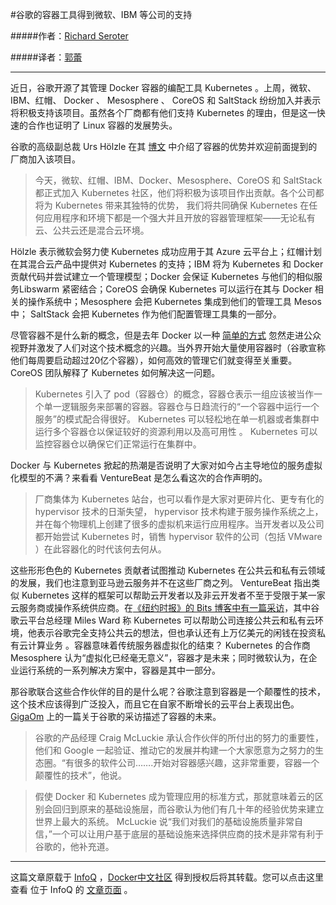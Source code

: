 #谷歌的容器工具得到微软、IBM 等公司的支持

#####作者：[Richard Seroter](http://www.infoq.com/cn/author/Richard-Seroter)

#####译者：[郭蕾](http://www.infoq.com/cn/author/%E9%83%AD%E8%95%BE)

***
近日，谷歌开源了其管理 Docker 容器的编配工具 Kubernetes 。上周，微软、IBM、红帽、 Docker 、 Mesosphere 、 CoreOS 和 SaltStack 纷纷加入并表示将积极支持该项目。虽然各个厂商都有他们支持 Kubernetes 的理由，但是这一快速的合作也证明了 Linux 容器的发展势头。

谷歌的高级副总裁 Urs Hölzle 在其 [博文](http://googlecloudplatform.blogspot.com/2014/07/welcome-microsoft-redhat-ibm-docker-and-more-to-the-kubernetes-community.html) 中介绍了容器的优势并欢迎前面提到的厂商加入该项目。

>今天，微软、红帽、IBM、Docker、Mesosphere、CoreOS 和 SaltStack 都正式加入 Kubernetes 社区，他们将积极为该项目作出贡献。各个公司都将为 Kubernetes 带来其独特的优势， 我们将共同确保 Kubernetes 在任何应用程序和环境下都是一个强大并且开放的容器管理框架——无论私有云、公共云还是混合云环境。

Hölzle 表示微软会努力使 Kubernetes 成功应用于其 Azure 云平台上；红帽计划在其混合云产品中提供对 Kubernetes 的支持；IBM 将为 Kubernetes 和 Docker 贡献代码并尝试建立一个管理模型；Docker 会保证 Kubernetes 与他们的相似服务Libswarm 紧密结合；CoreOS 会确保 Kubernetes 可以运行在其与 Docker 相关的操作系统中；Mesosphere 会把 Kubernetes 集成到他们的管理工具 Mesos 中； SaltStack 会把 Kubernetes 作为他们配置管理工具集的一部分。

尽管容器不是什么新的概念，但是去年 Docker 以一种 [简单的方式](http://www.infoq.com/articles/docker-containers) 忽然走进公众视野并激发了人们对这个技术概念的兴趣。当外界开始大量使用容器时（谷歌宣称他们每周要启动超过20亿个容器），如何高效的管理它们就变得至关重要。 CoreOS 团队解释了 Kubernetes 如何解决这一问题。

> Kubernetes 引入了 pod（容器仓）的概念，容器仓表示一组应该被当作一个单一逻辑服务来部署的容器。容器仓与日趋流行的“一个容器中运行一个服务”的模式配合得很好。 Kubernetes 可以轻松地在单一机器或者集群中运行多个容器仓以保证较好的资源利用以及高可用性 。 Kubernetes 可以监控容器仓以确保它们正常运行在集群中。

Docker 与 Kubernetes 掀起的热潮是否说明了大家对如今占主导地位的服务虚拟化模型的不满？来看看 VentureBeat 是怎么看这次的合作声明的。

> 厂商集体为 Kubernetes 站台，也可以看作是大家对更碎片化、更专有化的 hypervisor 技术的日渐失望， hypervisor 技术构建于服务操作系统之上，并在每个物理机上创建了很多的虚拟机来运行应用程序。当开发者以及公司都开始尝试 Kubernetes 时，销售 hypervisor 软件的公司（包括 VMware ）在此容器化的时代该何去何从。

这些形形色色的 Kubernetes 贡献者试图推动 Kubernetes 在公共云和私有云领域的发展，我们也注意到亚马逊云服务并不在这些厂商之列。 VentureBeat 指出类似 Kubernetes 这样的框架可以帮助云开发者以及非云开发者不至于受限于某一家云服务商或操作系统供应商。在[《纽约时报》的 Bits 博客中有一篇采访](http://bits.blogs.nytimes.com/2014/07/10/cloud-computing-giants-add-to-open-source-credentials-with-kubernetes/?_php=true&_type=blogs&_php=true&_type=blogs&_php=true&_type=blogs&_r=2&)，其中谷歌云平台总经理 Miles Ward 称 Kubernetes 可以帮助公司连接公共云和私有云环境，他表示谷歌完全支持公共云的想法，但也承认还有上万亿美元的闲钱在投资私有云计算业务 。容器意味着传统服务器虚拟化的结束？ Kubernetes 的合作商 Mesosphere 认为“虚拟化已经毫无意义”，容器才是未来；同时微软认为，在企业运行系统的一系列解决方案中，容器是其中一部分。

那谷歌联合这些合作伙伴的目的是什么呢？谷歌注意到容器是一个颠覆性的技术，这个技术应该得到广泛投入，而且它在自家不断增长的云平台上表现出色。 [GigaOm](http://gigaom.com/2014/07/10/with-microsoft-ibm-and-red-hat-backing-it-googles-kubernetes-is-a-peace-pipe-and-trojan-horse/) 上的一篇关于谷歌的采访描述了容器的未来。

>谷歌的产品经理 Craig McLuckie 承认合作伙伴的所付出的努力的重要性，他们和 Google 一起验证、推动它的发展并构建一个大家愿意为之努力的生态圈。“有很多的软件公司…….开始对容器感兴趣，这非常重要，容器一个颠覆性的技术”，他说。

>假使 Docker 和 Kubernetes 成为管理应用的标准方式，那就意味着云的区别会回归到原来的基础设施层，而谷歌认为他们有几十年的经验优势来建立世界上最大的系统。 McLuckie 说“我们对我们的基础设施质量非常自信，”一个可以让用户基于底层的基础设施来选择供应商的技术是非常有利于谷歌的，他补充道。

***

这篇文章原载于 [InfoQ](http://www.infoq.com/cn/) ，[Docker中文社区](https://www.dockboard.org) 得到授权后将其转载。您可以点击这里查看 位于 InfoQ 的 [文章页面](http://www.infoq.com/cn/news/2014/07/google-kubernetes) 。
